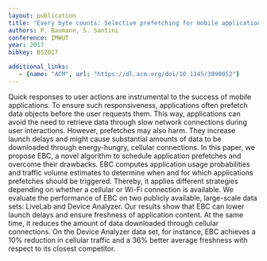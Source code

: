 ```yaml
---
layout: publication
title: "Every byte counts: Selective prefetching for mobile applications"
authors: P. Baumann, S. Santini
conference: IMWUT
year: 2017
bibkey: BS2017

additional_links:
   - {name: "ACM", url: "https://dl.acm.org/doi/10.1145/3090052"}
---
```

Quick responses to user actions are instrumental to the success of mobile applications. To ensure such responsiveness, applications often prefetch data objects before the user requests them. This way, applications can avoid the need to retrieve data through slow network connections during user interactions. However, prefetches may also harm. They increase launch delays and might cause substantial amounts of data to be downloaded through energy-hungry, cellular connections. In this paper, we propose EBC, a novel algorithm to schedule application prefetches and overcome their drawbacks. EBC computes application usage probabilities and traffic volume estimates to determine when and for which applications prefetches should be triggered. Thereby, it applies different strategies depending on whether a cellular or Wi-Fi connection is available. We evaluate the performance of EBC on two publicly available, large-scale data sets: LiveLab and Device Analyzer. Our results show that EBC can lower launch delays and ensure freshness of application content. At the same time, it reduces the amount of data downloaded through cellular connections. On the Device Analyzer data set, for instance, EBC achieves a 10% reduction in cellular traffic and a 36% better average freshness with respect to its closest competitor.

